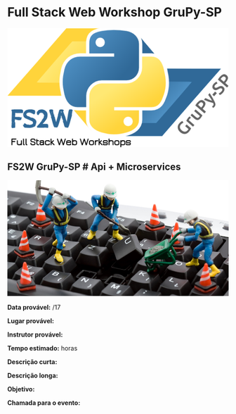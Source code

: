 # Full Stack Web Workshop GruPy-SP

![fs2w](img/fs2w.png)

## FS2W GruPy-SP # Api + Microservices

![img](img/microservices.jpg)

**Data provável:** /17

**Lugar provável:** 

**Instrutor provável:** 

**Tempo estimado:**  horas

**Descrição curta:**


**Descrição longa:**


**Objetivo:**



**Chamada para o evento:**

